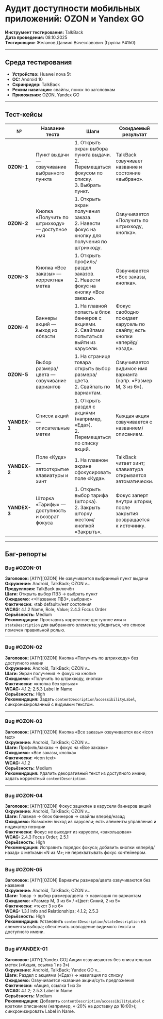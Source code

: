 # Аудит доступности мобильных приложений: **OZON** и **Yandex GO**  
**Инструмент тестирования:** TalkBack  
**Дата проведения:** 08.10.2025  
**Тестировщик:** Желанов Даниил Вячеславович (Группа P4150) 

---

## Среда тестирования
- **Устройство:** Huawei nova 5t  
- **ОС:** Android 10
- **Скринридер:** TalkBack  
- **Режим навигации:** свайпы, поиск по заголовкам 
- **Приложения:** OZON, Yandex GO

---

## Тест-кейсы

| № | Название теста | Шаги | Ожидаемый результат | Фактический результат | Статус |
|---|----------------|------|---------------------|------------------------|--------|
| **OZON-1** | Пункт выдачи — озвучивание выбранного пункта | 1. Открыть экран выбора пункта выдачи.<br>2. Перемещаться фокусом по списку.<br>3. Выбрать пункт. | TalkBack озвучивает название и состояние «выбрано». | Озвучивается «tab default»/общее имя, состояние выбора не объявляется. | ❌ Fail |
| **OZON-2** | Кнопка «Получить по штрихкоду» — доступное имя | 1. Открыть экран получения заказа.<br>2. Навести фокус на кнопку для получения по штрихкоду. | Озвучивается «Получить по штрихкоду, кнопка». | Озвучивается «кнопка без ярлыка». | ❌ Fail |
| **OZON-3** | Кнопка «Все заказы» — корректная метка | 1. Открыть профиль/раздел заказов.<br>2. Навести фокус на кнопку «Все заказы». | Озвучивается «Все заказы, кнопка». | Озвучивается «icon text»/некорректное имя. | ❌ Fail |
| **OZON-4** | Баннеры акций — выход из области | 1. На главной попасть в блок баннеров с акциями.<br>2. Свайпами попытаться выйти из карусели. | Фокус свободно покидает карусель по свайпу; есть кнопки «вперёд/назад». | Фокус зациклен внутри баннеров, выйти невозможно. | ❌ Fail |
| **OZON-5** | Выбор размера/цвета — озвучивание вариантов | 1. На странице товара открыть выбор размера/цвета.<br>2. Свайпать по вариантам. | Озвучивается видимое имя варианта (напр. «Размер M, 3 из 6»). | Озвучивается «текст 3 из 6» без названия варианта. | ❌ Fail |
| **YANDEX-1** | Список акций — описательные метки | 1. Открыть раздел с акциями (например, «Еда»).<br>2. Перемещаться по списку акций. | Каждая акция озвучивается с названием/описанием. | Озвучивается «Акция, ссылка 1 из 3» без конкретики. | ❌ Fail |
| **YANDEX-2** | Поле «Куда» — автооткрытие клавиатуры и хинт | 1. На главном экране сфокусировать поле «Куда». | TalkBack читает хинт; клавиатура открывается автоматически. | Соответствует ожиданию. | ✅ Pass |
| **YANDEX-3** | Шторка «Тарифы» — доступность и возврат фокуса | 1. Открыть выбор тарифа (шторка).<br>2. Закрыть шторку жестом/кнопкой «Закрыть». | Фокус заперт внутри шторки; после закрытия возвращается к источнику. | Соответствует ожиданию. | ✅ Pass |


---

## Баг-репорты

### Bug #OZON-01
**Заголовок:** [A11Y][OZON] Не озвучивается выбранный пункт выдачи  
**Окружение:** Android, TalkBack; OZON v…  
**Предусловия:** TalkBack включён  
**Шаги:** Открыть выбор ПВЗ → выбрать пункт  
**Ожидаемо:** «\<Название ПВЗ>, выбрано»  
**Фактически:** «tab default»/нет состояния  
**WCAG:** 4.1.2 Name, Role, Value; 2.4.3 Focus Order  
**Серьёзность:** Medium  
**Рекомендация:** Проставить корректное доступное имя и `stateDescription` для выбранного элемента; убедиться, что список помечен правильной ролью.

---

### Bug #OZON-02
**Заголовок:** [A11Y][OZON] Кнопка «Получить по штрихкоду» без доступного имени  
**Окружение:** Android, TalkBack; OZON v…  
**Шаги:** Экран получения → фокус на кнопке  
**Ожидаемо:** «Получить по штрихкоду, кнопка»  
**Фактически:** «кнопка без ярлыка»  
**WCAG:** 4.1.2; 2.5.3 Label in Name  
**Серьёзность:** High  
**Рекомендация:** Задать `contentDescription`/`accessibilityLabel`, синхронизированный с видимым текстом.

---

### Bug #OZON-03
**Заголовок:** [A11Y][OZON] Кнопка «Все заказы» озвучивается как «icon text»  
**Окружение:** Android, TalkBack; OZON v…  
**Шаги:** Профиль/заказы → фокус на «Все заказы»  
**Ожидаемо:** «Все заказы, кнопка»  
**Фактически:** «icon text»  
**WCAG:** 4.1.2  
**Серьёзность:** Medium  
**Рекомендация:** Удалить декоративный текст из доступного имени; задать корректный `contentDescription`.

---

### Bug #OZON-04
**Заголовок:** [A11Y][OZON] Фокус зациклен в карусели баннеров акций  
**Окружение:** Android, TalkBack; OZON v…  
**Шаги:** Главная → блок баннеров → свайпы вперёд/назад  
**Ожидаемо:** Возможен выход из карусели; есть элементы управления и индикатор позиции  
**Фактически:** Фокус не выходит из карусели, «закольцован»  
**WCAG:** 2.4.3 Focus Order; 2.5.1  
**Серьёзность:** High  
**Рекомендация:** Исправить порядок фокуса; добавить кнопки «вперёд/назад» с метками «N из M»; не перехватывать фокус контейнером.

---

### Bug #OZON-05
**Заголовок:** [A11Y][OZON] Варианты размера/цвета озвучиваются без названия  
**Окружение:** Android, TalkBack; OZON v…  
**Шаги:** Товар → выбор размера/цвета → навигация по вариантам  
**Ожидаемо:** «Размер M, 3 из 6» / «Цвет: Синий, 2 из 5»  
**Фактически:** «текст 3 из 6»  
**WCAG:** 1.3.1 Info and Relationships; 4.1.2; 2.5.3  
**Серьёзность:** High  
**Рекомендация:** Установить `contentDescription`/`stateDescription` на элементы выбора; обеспечить совпадение видимого текста и доступного имени.

---

### Bug #YANDEX-01
**Заголовок:** [A11Y][Yandex GO] Акции озвучиваются без описательных меток («Акция, ссылка 1 из 3»)  
**Окружение:** Android, TalkBack; Yandex GO v…  
**Шаги:** Раздел с акциями («Еда») → навигация по списку  
**Ожидаемо:** Озвучивается название акции/суть предложения  
**Фактически:** «Акция, ссылка 1 из 3»  
**WCAG:** 4.1.2; 2.5.3 Label in Name  
**Серьёзность:** Medium  
**Рекомендация:** Добавить `contentDescription`/`accessibilityLabel` с кратким описанием (например, «-20% на доставку до 18:00»); синхронизировать Label in Name.

